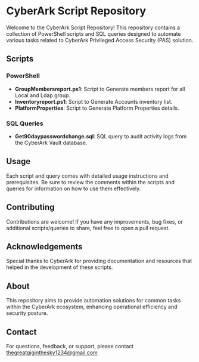 # CyberArk Script Repository

Welcome to the CyberArk Script Repository! This repository contains a collection of PowerShell scripts and SQL queries designed to automate various tasks related to CyberArk Privileged Access Security (PAS) solution.

## Scripts

### PowerShell

- **GroupMembersreport.ps1**: Script to Generate members report for all Local and Ldap group.
- **Inventoryreport.ps1**: Script to Generate Accounts inventory list.
- **PlatformProperties**: Script to Generate Platform Properties details.

### SQL Queries

- **Get90daypasswordchange.sql**: SQL query to audit activity logs from the CyberArk Vault database.


## Usage

Each script and query comes with detailed usage instructions and prerequisites. Be sure to review the comments within the scripts and queries for information on how to use them effectively.

## Contributing

Contributions are welcome! If you have any improvements, bug fixes, or additional scripts/queries to share, feel free to open a pull request.


## Acknowledgements

Special thanks to CyberArk for providing documentation and resources that helped in the development of these scripts.

## About

This repository aims to provide automation solutions for common tasks within the CyberArk ecosystem, enhancing operational efficiency and security posture.

## Contact

For questions, feedback, or support, please contact thegreatgiginthesky1234@gmail.com
